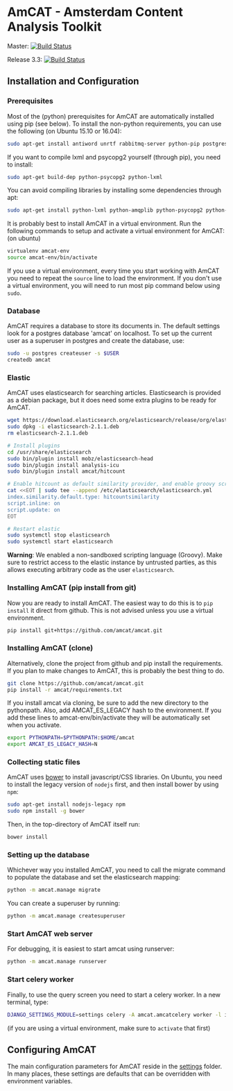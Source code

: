 AmCAT - Amsterdam Content Analysis Toolkit
==========================================

Master: [![Build Status](https://travis-ci.org/amcat/amcat.png?branch=master)](https://travis-ci.org/amcat/amcat)

Release 3.3: [![Build Status](https://travis-ci.org/amcat/amcat.png?branch=release-3.3)](https://travis-ci.org/amcat/amcat)


## Installation and Configuration

### Prerequisites

Most of the (python) prerequisites for AmCAT are automatically installed using pip (see below). To install the non-python requirements, you can use the following (on Ubuntu 15.10 or 16.04):

```sh
sudo apt-get install antiword unrtf rabbitmq-server python-pip postgresql postgresql-contrib python-virtualenv git postgresql-server-dev-9.4 python-dev libxml2-dev libxslt-dev
```

If you want to compile lxml and psycopg2 yourself (through pip), you need to install:

```sh
sudo apt-get build-dep python-psycopg2 python-lxml
```

You can avoid compiling libraries by installing some dependencies through apt:

```sh
sudo apt-get install python-lxml python-amqplib python-psycopg2 python-requests python-pygments
```

It is probably best to install AmCAT in a virtual environment. Run the following commands to setup and activate a virtual environment for AmCAT: (on ubuntu)

```sh
virtualenv amcat-env
source amcat-env/bin/activate
```

If you use a virtual environment, every time you start working with AmCAT you need to repeat the `source` line to load the environment. If you don't use a virtual environment, you will need to run most pip command below using `sudo`. 

### Database

AmCAT requires a database to store its documents in. The default settings look for a postgres database 'amcat' on localhost. To set up the current user as a superuser in postgres and create the database, use:

```sh
sudo -u postgres createuser -s $USER
createdb amcat
```

### Elastic

AmCAT uses elasticsearch for searching articles. Elasticsearch is provided as a debian package, but it does need some extra plugins to be ready for AmCAT.

```sh
wget https://download.elasticsearch.org/elasticsearch/release/org/elasticsearch/distribution/deb/elasticsearch/2.1.1/elasticsearch-2.1.1.deb
sudo dpkg -i elasticsearch-2.1.1.deb
rm elasticsearch-2.1.1.deb

# Install plugins
cd /usr/share/elasticsearch
sudo bin/plugin install mobz/elasticsearch-head
sudo bin/plugin install analysis-icu
sudo bin/plugin install amcat/hitcount

# Enable hitcount as default similarity provider, and enable groovy scripting
cat <<EOT | sudo tee --append /etc/elasticsearch/elasticsearch.yml
index.similarity.default.type: hitcountsimilarity
script.inline: on
script.update: on
EOT

# Restart elastic
sudo systemctl stop elasticsearch
sudo systemctl start elasticsearch
```

**Warning**: We enabled a non-sandboxed scripting language (Groovy). Make sure to restrict access to the elastic instance by untrusted parties, as this allows executing arbitrary code as the user `elasticsearch`.

### Installing AmCAT (pip install from git)

Now you are ready to install AmCAT. The easiest way to do this is to `pip install` it direct from github. 
This is not advised unless you use a virtual environment.

```sh
pip install git+https://github.com/amcat/amcat.git
```

### Installing AmCAT (clone)

Alternatively, clone the project from github and pip install the requirements. If you plan to make changes to 
AmCAT, this is probably the best thing to do. 

```sh
git clone https://github.com/amcat/amcat.git
pip install -r amcat/requirements.txt
```

If you install amcat via cloning, be sure to add the new directory to the pythonpath. 
Also, add AMCAT_ES_LEGACY hash to the environment.
If you add these lines to amcat-env/bin/activate they will be automatically set when you activate.

```sh
export PYTHONPATH=$PYTHONPATH:$HOME/amcat
export AMCAT_ES_LEGACY_HASH=N
```

### Collecting static files

AmCAT uses [bower](http://bower.io/) to install javascript/CSS libraries. On Ubuntu, you need to install the legacy version of `nodejs` first, and then install bower by using `npm`:

```sh
sudo apt-get install nodejs-legacy npm
sudo npm install -g bower
```

Then, in the top-directory of AmCAT itself run:

```sh
bower install
```

### Setting up the database

Whichever way you installed AmCAT, you need to call the migrate command to populate the database and set the elasticsearch mapping:

```sh
python -m amcat.manage migrate
```

You can create a superuser by running:

```sh
python -m amcat.manage createsuperuser
```

### Start AmCAT web server

For debugging, it is easiest to start amcat using runserver:

```sh
python -m amcat.manage runserver
```

### Start celery worker

Finally, to use the query screen you need to start a celery worker. In a new terminal, type:

```sh
DJANGO_SETTINGS_MODULE=settings celery -A amcat.amcatcelery worker -l info -Q amcat
```

(if you are using a virtual environment, make sure to `activate` that first)

## Configuring AmCAT

The main configuration parameters for AmCAT reside in the [settings](https://github.com/amcat/amcat/tree/master/settings) folder. In many places, these settings are defaults that can be overridden with environment variables. 
